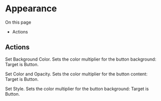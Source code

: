 # Appearance

On this page 

  * Actions





## Actions

Set Background Color. Sets the color multiplier for the button background: Target is Button.

Set Color and Opacity. Sets the color multiplier for the button content: Target is Button.

Set Style. Sets the color multiplier for the button background: Target is Button.

